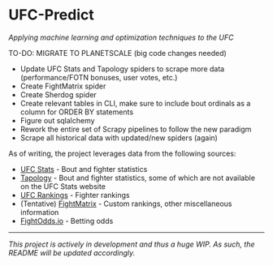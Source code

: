 # UFC-Predict

_Applying machine learning and optimization techniques to the UFC_


TO-DO: MIGRATE TO PLANETSCALE (big code changes needed)
- Update UFC Stats and Tapology spiders to scrape more data (performance/FOTN bonuses, user votes, etc.)
- Create FightMatrix spider
- Create Sherdog spider
- Create relevant tables in CLI, make sure to include bout ordinals as a column for ORDER BY statements
- Figure out sqlalchemy
- Rework the entire set of Scrapy pipelines to follow the new paradigm
- Scrape all historical data with updated/new spiders (again)

As of writing, the project leverages data from the following sources:
- [UFC Stats](http://ufcstats.com/statistics/events/completed) - Bout and fighter statistics
- [Tapology](https://www.tapology.com/fightcenter) - Bout and fighter statistics, some of which are not available on the UFC Stats website
- [UFC Rankings](https://www.ufc.com/rankings) - Fighter rankings
- (Tentative) [FightMatrix](https://www.fightmatrix.com/) - Custom rankings, other miscellaneous information
- [FightOdds.io](https://fightodds.io/upcoming-mma-events/ufc) - Betting odds

---
*This project is actively in development and thus a huge WIP. As such, the README will be updated accordingly.*
